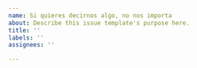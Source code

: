 ```yaml
---
name: Si quieres decirnos algo, no nos importa
about: Describe this issue template's purpose here.
title: ''
labels: ''
assignees: ''

---
```



